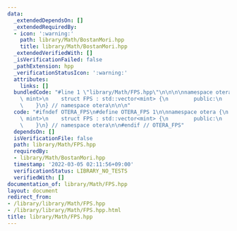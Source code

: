 ```yaml
---
data:
  _extendedDependsOn: []
  _extendedRequiredBy:
  - icon: ':warning:'
    path: library/Math/BostanMori.hpp
    title: library/Math/BostanMori.hpp
  _extendedVerifiedWith: []
  _isVerificationFailed: false
  _pathExtension: hpp
  _verificationStatusIcon: ':warning:'
  attributes:
    links: []
  bundledCode: "#line 1 \"library/Math/FPS.hpp\"\n\n\n\nnamespace otera {\n    template<typename\
    \ mint>\n    struct FPS : std::vector<mint> {\n        public:\n        private:\n\
    \    }\n} // namespace otera\n\n\n"
  code: "#ifndef OTERA_FPS\n#define OTERA_FPS 1\n\nnamespace otera {\n    template<typename\
    \ mint>\n    struct FPS : std::vector<mint> {\n        public:\n        private:\n\
    \    }\n} // namespace otera\n\n#endif // OTERA_FPS"
  dependsOn: []
  isVerificationFile: false
  path: library/Math/FPS.hpp
  requiredBy:
  - library/Math/BostanMori.hpp
  timestamp: '2022-03-05 02:11:56+09:00'
  verificationStatus: LIBRARY_NO_TESTS
  verifiedWith: []
documentation_of: library/Math/FPS.hpp
layout: document
redirect_from:
- /library/library/Math/FPS.hpp
- /library/library/Math/FPS.hpp.html
title: library/Math/FPS.hpp
---
```

